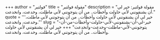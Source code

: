+++
author = "فولتير"
title = "مقولة فولتير"
description = "مقولة فولتير: خير لي أن يشنقونني لأني حاولت وأخطأت.. من أن يتوجونني لأني ماطلت، وخدعت، وانخدعت."
quote = '''خير لي أن يشنقونني لأني حاولت وأخطأت.. من أن يتوجونني لأني ماطلت، وخدعت، وانخدعت.'''
slug = "خير-لي-أن-يشنقونني-لأني-حاولت-وأخطأت-من-أن-يتوجونني-لأني-ماطلت-وخدعت-وانخدعت"
+++
خير لي أن يشنقونني لأني حاولت وأخطأت.. من أن يتوجونني لأني ماطلت، وخدعت، وانخدعت.
